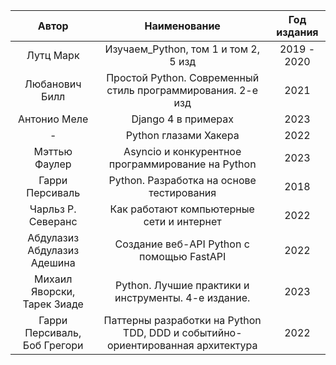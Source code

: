 |            Автор             |                                  Наименование                                  | Год издания |
|:----------------------------:|:------------------------------------------------------------------------------:|:-----------:|
|          Лутц Марк           |                      Изучаем_Python, том 1 и том 2, 5 изд                      | 2019 - 2020 |
|        Любанович Билл        |          Простой Python. Современный стиль программирования. 2-е изд           |    2021     |
|         Антонио Меле         |                              Django 4 в примерах                               |    2023     |
|              -               |                             Python глазами Хакера                              |    2022     |
|        Мэттью Фаулер         |               Asyncio и конкурентное программирование на Python                |    2023     |
|       Гарри Персиваль        |                   Python. Разработка на основе тестирования                    |    2018     |
|      Чарльз Р. Северанс      |                   Как работают компьютерные сети и интернет                    |    2022     |
| Абдулазиз Абдулазиз Адешина  |                   Создание веб-API Python с помощью FastAPI                    |    2022     |
| Михаил Яворски, Тарек Зиаде  |              Python. Лучшие практики и инструменты. 4-е издание.               |    2023     |
| Гарри Персиваль, Боб Грегори | Паттерны разработки на Python TDD, DDD и событийно-ориентированная архитектура |    2022     |

